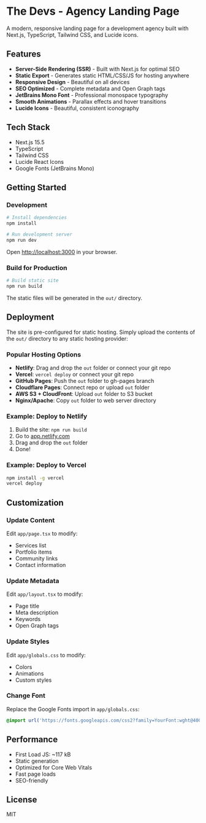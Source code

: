# The Devs - Agency Landing Page

A modern, responsive landing page for a development agency built with Next.js, TypeScript, Tailwind CSS, and Lucide icons.

## Features

- **Server-Side Rendering (SSR)** - Built with Next.js for optimal SEO
- **Static Export** - Generates static HTML/CSS/JS for hosting anywhere
- **Responsive Design** - Beautiful on all devices
- **SEO Optimized** - Complete metadata and Open Graph tags
- **JetBrains Mono Font** - Professional monospace typography
- **Smooth Animations** - Parallax effects and hover transitions
- **Lucide Icons** - Beautiful, consistent iconography

## Tech Stack

- Next.js 15.5
- TypeScript
- Tailwind CSS
- Lucide React Icons
- Google Fonts (JetBrains Mono)

## Getting Started

### Development

```bash
# Install dependencies
npm install

# Run development server
npm run dev
```

Open [http://localhost:3000](http://localhost:3000) in your browser.

### Build for Production

```bash
# Build static site
npm run build
```

The static files will be generated in the `out/` directory.

## Deployment

The site is pre-configured for static hosting. Simply upload the contents of the `out/` directory to any static hosting provider:

### Popular Hosting Options

- **Netlify**: Drag and drop the `out` folder or connect your git repo
- **Vercel**: `vercel deploy` or connect your git repo
- **GitHub Pages**: Push the `out` folder to gh-pages branch
- **Cloudflare Pages**: Connect repo or upload `out` folder
- **AWS S3 + CloudFront**: Upload `out` folder to S3 bucket
- **Nginx/Apache**: Copy `out` folder to web server directory

### Example: Deploy to Netlify

1. Build the site: `npm run build`
2. Go to [app.netlify.com](https://app.netlify.com)
3. Drag and drop the `out` folder
4. Done!

### Example: Deploy to Vercel

```bash
npm install -g vercel
vercel deploy
```

## Customization

### Update Content

Edit `app/page.tsx` to modify:
- Services list
- Portfolio items
- Community links
- Contact information

### Update Metadata

Edit `app/layout.tsx` to modify:
- Page title
- Meta description
- Keywords
- Open Graph tags

### Update Styles

Edit `app/globals.css` to modify:
- Colors
- Animations
- Custom styles

### Change Font

Replace the Google Fonts import in `app/globals.css`:
```css
@import url('https://fonts.googleapis.com/css2?family=YourFont:wght@400;500;600;700&display=swap');
```

## Performance

- First Load JS: ~117 kB
- Static generation
- Optimized for Core Web Vitals
- Fast page loads
- SEO-friendly

## License

MIT
